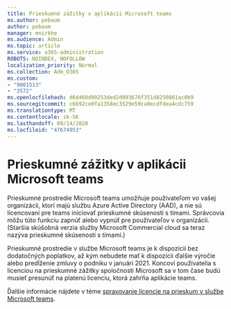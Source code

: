 ```yaml
---
title: Prieskumné zážitky v aplikácii Microsoft teams
ms.author: pebaum
author: pebaum
manager: mnirkhe
ms.audience: Admin
ms.topic: article
ms.service: o365-administration
ROBOTS: NOINDEX, NOFOLLOW
localization_priority: Normal
ms.collection: Adm_O365
ms.custom:
- "9001513"
- "3572"
ms.openlocfilehash: d6d460d90253ded2d093676f351d8250861ac0b9
ms.sourcegitcommit: c6692ce0fa1358ec3529e59ca0ecdfdea4cdc759
ms.translationtype: MT
ms.contentlocale: sk-SK
ms.lasthandoff: 09/14/2020
ms.locfileid: "47674953"
---
```

# <a name="microsoft-teams-exploratory-experience"></a>Prieskumné zážitky v aplikácii Microsoft teams

Prieskumné prostredie Microsoft teams umožňuje používateľom vo vašej organizácii, ktorí majú službu Azure Active Directory (AAD), a nie sú licencovaní pre teams iniciovať prieskumné skúsenosti s tímami. Správcovia môžu túto funkciu zapnúť alebo vypnúť pre používateľov v organizácii. (Staršia skúšobná verzia služby Microsoft Commercial cloud sa teraz nazýva prieskumné skúsenosti s tímami.)

Prieskumné prostredie v službe Microsoft teams je k dispozícii bez dodatočných poplatkov, až kým nebudete mať k dispozícii ďalšie výročie alebo predĺženie zmluvy o podniku v januári 2021. Koncoví používatelia s licenciou na prieskumné zážitky spoločnosti Microsoft sa v tom čase budú musieť presunúť na platenú licenciu, ktorá zahŕňa aplikácie teams.

Ďalšie informácie nájdete v téme [spravovanie licencie na prieskum v službe Microsoft teams](https://docs.microsoft.com/microsoftteams/teams-exploratory/).
